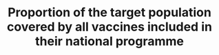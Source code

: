 ---
source_notes: null
published: true  

title: >-
  Proportion  of  the  target  population  covered  by  all  vaccines  included  in  their  national  programme
permalink: /3-b-1/
sdg_goal: 3
layout: indicator
indicator: 3.b.1
indicator_variable: null
graph: null
graph_type_description: null
graph_status_notes: unk
variable_description: null
variable_notes: null
un_designated_tier: '3'
un_custodial_agency: 'WHO,  UNICEF'
target_id: 3.b
has_metadata: true
goal_meta_link: 'http://unstats.un.org/sdgs/files/metadata-compilation/Metadata-Goal-3.pdf'
goal_meta_link_page: 37
indicator_name: >-
  Proportion  of  the  target  population  covered  by  all  vaccines  included  in  their  national  programme
target: >-
  Support  the  research  and  development  of  vaccines  and  medicines  for  the  communicable  and  non-communicable  diseases  that  primarily  affect  developing  countries,  provide  access  to  affordable  essential  medicines  and  vaccines,  in  accordance  with  the  Doha  Declaration  on  the  TRIPS  Agreement  and  Public  Health,  which  affirms  the  right  of  developing  countries  to  use  to  the  full  the  provisions  in  the  Agreement  on  TradeRelated  Aspects  of  Intellectual  Property  Rights  regarding  flexibilities  to  protect  public  health,  and,  in  particular,  provide  access  to  medicines  for  all.
indicator_definition: >-
  Percentage  of  health  facilities  with  essential  medicines  and  life_saving  commodities
method_of_computation: >-
  Number  of  facilities  with  essential  medicines  in  stock  /  Total  number  of  health  facilities  Method  of  measurement  Stock  out  data  may  also  refer  to  specific  time  period  (1  month,  3  months).  Data  on  the  availability  of  a  specific  list  of  medicines  are  collected  from  a  survey  of  a  sample  of  facilities.  Availability  is  reported  as  the  percentage  of  medicine  outlets  where  a  particular  medicine  was  found  on  the  day  of  the  survey.  Health  facility  reports  may  also  include  stockouts  indicators  but  require  regular  independent  verification.
source_title: null
---